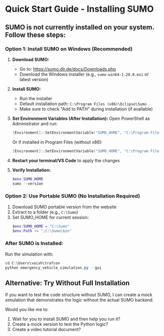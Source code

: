 # Quick Start Guide - Installing SUMO

## SUMO is not currently installed on your system. Follow these steps:

### Option 1: Install SUMO on Windows (Recommended)

1. **Download SUMO:**
   - Go to: https://sumo.dlr.de/docs/Downloads.php
   - Download the Windows installer (e.g., `sumo-win64-1.20.0.msi` or latest version)

2. **Install SUMO:**
   - Run the installer
   - Default installation path: `C:\Program Files (x86)\Eclipse\Sumo`
   - Make sure to check "Add to PATH" during installation (if available)

3. **Set Environment Variables (After Installation):**
   Open PowerShell as Administrator and run:
   ```powershell
   [Environment]::SetEnvironmentVariable("SUMO_HOME", "C:\Program Files (x86)\Eclipse\Sumo", "User")
   ```
   
   Or if installed in Program Files (without x86):
   ```powershell
   [Environment]::SetEnvironmentVariable("SUMO_HOME", "C:\Program Files\Eclipse\Sumo", "User")
   ```

4. **Restart your terminal/VS Code** to apply the changes

5. **Verify Installation:**
   ```powershell
   $env:SUMO_HOME
   sumo --version
   ```

### Option 2: Use Portable SUMO (No Installation Required)

1. Download SUMO portable version from the website
2. Extract to a folder (e.g., `C:\Sumo`)
3. Set SUMO_HOME for current session:
   ```powershell
   $env:SUMO_HOME = "C:\Sumo"
   $env:Path += ";C:\Sumo\bin"
   ```

### After SUMO is Installed:

Run the simulation with:
```powershell
cd C:\Users\vaish\trafcon
python emergency_vehicle_simulation.py --gui
```

## Alternative: Try Without Full Installation

If you want to test the code structure without SUMO, I can create a mock simulation that demonstrates the logic without the actual SUMO backend.

Would you like me to:
1. Wait for you to install SUMO and then help you run it?
2. Create a mock version to test the Python logic?
3. Create a video tutorial document?
